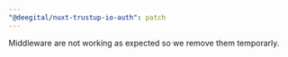 ```yaml
---
"@deegital/nuxt-trustup-io-auth": patch
---
```


Middleware are not working as expected so we remove them temporarly.
